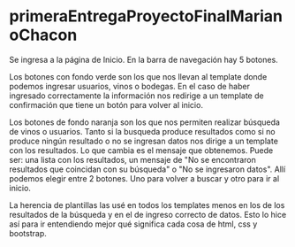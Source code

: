 # primeraEntregaProyectoFinalMarianoChacon

Se ingresa a la página de Inicio. En la barra de navegación hay 5 botones. 

Los botones con fondo verde son los que nos llevan al template donde podemos ingresar usuarios, vinos o bodegas. 
En el caso de haber ingresado correctamente la información nos redirige a un template de confirmación que tiene 
un botón para volver al inicio.

Los botones de fondo naranja son los que nos permiten realizar búsqueda de vinos o usuarios.
Tanto si la busqueda produce resultados como si no produce ningún resultado o no se ingresan datos
nos dirige a un template con los resultados. Lo que cambia es el mensaje que obtenemos. Puede ser: una lista con
los resultados, un mensaje de "No se encontraron resultados que coincidan con su búsqueda" o "No se ingresaron datos".
Allí podemos elegir entre 2 botones. Uno para volver a buscar y otro
para ir al inicio.

La herencia de plantillas las usé en todos los templates menos en los de los resultados de la búsqueda y en el de 
ingreso correcto de datos. Esto lo hice así para ir entendiendo mejor qué significa cada cosa de html, css y bootstrap.
